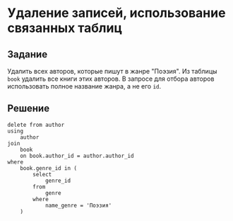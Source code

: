 # Удаление записей, использование связанных таблиц

## Задание

Удалить всех авторов, которые пишут в жанре "Поэзия". Из таблицы `book` удалить все книги этих авторов. В запросе для отбора авторов использовать полное название жанра, а не его `id`.

## Решение

```
delete from author
using
    author
join 
    book
    on book.author_id = author.author_id
where
    book.genre_id in (
        select 
            genre_id
        from
            genre
        where
            name_genre = 'Поэзия'
    )
```
